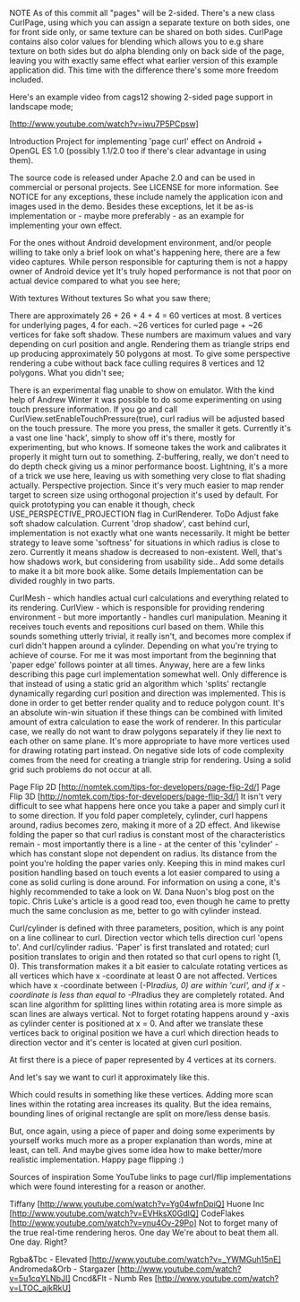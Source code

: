 NOTE
As of this commit all "pages" will be 2-sided. There's a new class CurlPage, using which you can assign a separate texture on both sides, one for front side only, or same texture can be shared on both sides. CurlPage contains also color values for blending which allows you to e.g share texture on both sides but do alpha blending only on back side of the page, leaving you with exactly same effect what earlier version of this example application did. This time with the difference there's some more freedom included.

Here's an example video from cags12 showing 2-sided page support in landscape mode;

[http://www.youtube.com/watch?v=iwu7P5PCpsw]

Introduction
Project for implementing 'page curl' effect on Android + OpenGL ES 1.0 (possibly 1.1/2.0 too if there's clear advantage in using them).

The source code is released under Apache 2.0 and can be used in commercial or personal projects. See LICENSE for more information. See NOTICE for any exceptions, these include namely the application icon and images used in the demo. Besides these exceptions, let it be as-is implementation or - maybe more preferably - as an example for implementing your own effect.

For the ones without Android development environment, and/or people willing to take only a brief look on what's happening here, there are a few video captures. While person responsible for capturing them is not a happy owner of Android device yet It's truly hoped performance is not that poor on actual device compared to what you see here;

With textures
Without textures
So what you saw there;

There are approximately 26 + 26 + 4 + 4 = 60 vertices at most.
8 vertices for underlying pages, 4 for each.
~26 vertices for curled page + ~26 vertices for fake soft shadow. These numbers are maximum values and vary depending on curl position and angle.
Rendering them as triangle strips end up producing approximately 50 polygons at most. To give some perspective rendering a cube without back face culling requires 8 vertices and 12 polygons.
What you didn't see;

There is an experimental flag unable to show on emulator. With the kind help of Andrew Winter it was possible to do some experimenting on using touch pressure information. If you go and call CurlView.setEnableTouchPressure(true), curl radius will be adjusted based on the touch pressure. The more you press, the smaller it gets. Currently it's a vast one line 'hack', simply to show off it's there, mostly for experimenting, but who knows. If someone takes the work and calibrates it properly it might turn out to something.
Z-buffering, really, we don't need to do depth check giving us a minor performance boost.
Lightning, it's a more of a trick we use here, leaving us with something very close to flat shading actually.
Perspective projection. Since it's very much easier to map render target to screen size using orthogonal projection it's used by default. For quick prototyping you can enable it though, check USE_PERSPECTIVE_PROJECTION flag in CurlRenderer.
ToDo
Adjust fake soft shadow calculation. Current 'drop shadow', cast behind curl, implementation is not exactly what one wants necessarily. It might be better strategy to leave some 'softness' for situations in which radius is close to zero. Currently it means shadow is decreased to non-existent. Well, that's how shadows work, but considering from usability side..
Add some details to make it a bit more book alike.
Some details
Implementation can be divided roughly in two parts.

CurlMesh - which handles actual curl calculations and everything related to its rendering.
CurlView - which is responsible for providing rendering environment - but more importantly - handles curl manipulation. Meaning it receives touch events and repositions curl based on them. While this sounds something utterly trivial, it really isn't, and becomes more complex if curl didn't happen around a cylinder. Depending on what you're trying to achieve of course. For me it was most important from the beginning that 'paper edge' follows pointer at all times.
Anyway, here are a few links describing this page curl implementation somewhat well. Only difference is that instead of using a static grid an algorithm which 'splits' rectangle dynamically regarding curl position and direction was implemented. This is done in order to get better render quality and to reduce polygon count. It's an absolute win-win situation if these things can be combined with limited amount of extra calculation to ease the work of renderer. In this particular case, we really do not want to draw polygons separately if they lie next to each other on same plane. It's more appropriate to have more vertices used for drawing rotating part instead. On negative side lots of code complexity comes from the need for creating a triangle strip for rendering. Using a solid grid such problems do not occur at all.

Page Flip 2D [http://nomtek.com/tips-for-developers/page-flip-2d/]
Page Flip 3D [http://nomtek.com/tips-for-developers/page-flip-3d/]
It isn't very difficult to see what happens here once you take a paper and simply curl it to some direction. If you fold paper completely, cylinder, curl happens around, radius becomes zero, making it more of a 2D effect. And likewise folding the paper so that curl radius is constant most of the characteristics remain - most importantly there is a line - at the center of this 'cylinder' - which has constant slope not dependent on radius. Its distance from the point you're holding the paper varies only. Keeping this in mind makes curl position handling based on touch events a lot easier compared to using a cone as solid curling is done around. For information on using a cone, it's highly recommended to take a look on W. Dana Nuon's blog post on the topic. Chris Luke's article is a good read too, even though he came to pretty much the same conclusion as me, better to go with cylinder instead.

Curl/cylinder is defined with three parameters, position, which is any point on a line collinear to curl. Direction vector which tells direction curl 'opens to'. And curl/cylinder radius. 'Paper' is first translated and rotated; curl position translates to origin and then rotated so that curl opens to right (1, 0). This transformation makes it a bit easier to calculate rotating vertices as all vertices which have x -coordinate at least 0 are not affected. Vertices which have x -coordinate between (-PI*radius, 0) are within 'curl', and if x -coordinate is less than equal to -PI*radius they are completely rotated. And scan line algorithm for splitting lines within rotating area is more simple as scan lines are always vertical. Not to forget rotating happens around y -axis as cylinder center is positioned at x = 0. And after we translate these vertices back to original position we have a curl which direction heads to direction vector and it's center is located at given curl position.

At first there is a piece of paper represented by 4 vertices at its corners.

And let's say we want to curl it approximately like this.

Which could results in something like these vertices. Adding more scan lines within the rotating area increases its quality. But the idea remains, bounding lines of original rectangle are split on more/less dense basis.

But, once again, using a piece of paper and doing some experiments by yourself works much more as a proper explanation than words, mine at least, can tell. And maybe gives some idea how to make better/more realistic implementation. Happy page flipping :)

Sources of inspiration
Some YouTube links to page curl/flip implementations which were found interesting for a reason or another.

Tiffany [http://www.youtube.com/watch?v=Yg04wfnDpiQ]
Huone Inc [http://www.youtube.com/watch?v=EVHksX0GdIQ]
CodeFlakes [http://www.youtube.com/watch?v=ynu4Ov-29Po]
Not to forget many of the true real-time rendering heros. One day We're about to beat them all. One day. Right?

Rgba&Tbc - Elevated [http://www.youtube.com/watch?v=_YWMGuh15nE]
Andromeda&Orb - Stargazer [http://www.youtube.com/watch?v=5u1cqYLNbJI]
Cncd&Flt - Numb Res [http://www.youtube.com/watch?v=LTOC_ajkRkU]
